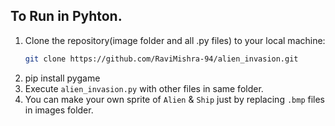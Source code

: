 ## To Run in Pyhton.

1. Clone the repository(image folder and all .py files) to your local machine:
   ```bash
   git clone https://github.com/RaviMishra-94/alien_invasion.git
2. pip install pygame
3. Execute `alien_invasion.py` with other files in same folder.
4. You can make your own sprite of `Alien` & `Ship` just by replacing `.bmp` files in images folder.
